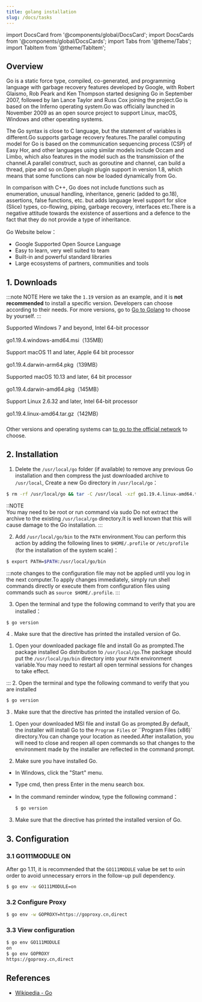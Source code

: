 ```yaml
---
title: golang installation
slug: /docs/tasks
---
```


import DocsCard from '@components/global/DocsCard';
import DocsCards from '@components/global/DocsCards';
import Tabs from '@theme/Tabs';
import TabItem from '@theme/TabItem';

## Overview

Go is a static force type, compiled, co-generated, and programming language with garbage recovery features developed by Google, with Robert Glaismo, Rob Peark and Ken Thompson started designing Go in September 2007, followed by Ian Lance Taylor and Russ Cox joining the project.Go is based on the Inferno operating system.Go was officially launched in November 2009 as an open source project to support Linux, macOS, Windows and other operating systems.

The Go syntax is close to C language, but the statement of variables is different.Go supports garbage recovery features.The parallel computing model for Go is based on the communication sequencing process (CSP) of Easy Hor, and other languages using similar models include Occam and Limbo, which also features in the model such as the transmission of the channel.A parallel construct, such as goroutine and channel, can build a thread, pipe and so on.Open plugin plugin support in version 1.8, which means that some functions can now be loaded dynamically from Go.

In comparison with C++, Go does not include functions such as enumeration, unusual handling, inheritance, generic (added to go.18), assertions, false functions, etc. but adds language level support for slice (Slice) types, co-flowing, piping, garbage recovery, interfaces etc.There is a negative attitude towards the existence of assertions and a defence to the fact that they do not provide a type of inheritance.

Go Website below：

- Google Supported Open Source Language
- Easy to learn, very well suited to team
- Built-in and powerful standard libraries
- Large ecosystems of partners, communities and tools

## 1. Downloads

:::note NOTE
Here we take the `1.19` version as an example, and it is **not recommended** to install a specific version. Developers can choose according to their needs. For more versions, go to [Go to Golang](https://go.dev/dl/) to choose by yourself.
:::

<DocsCards>

<DocsCard 
header="Microsoft Windows" 
href="https://go.dev/dl/go1.19.4.windows-amd64.msi">
<p>Supported Windows 7 and beyond, Intel 64-bit processor</p>
<a>go1.19.4.windows-amd64.msi（135MB）</a>
</DocsCard>

<DocsCard 
header="Apple macOS（ARM64）" 
href="https://go.dev/dl/go1.19.4.darwin-arm64.pkg">
<p>Support macOS 11 and later, Apple 64 bit processor</p>
<a>go1.19.4.darwin-arm64.pkg（139MB）</a>
</DocsCard>

<DocsCard 
header="Apple macOS（x86-64）" 
href="https://go.dev/dl/go1.19.4.darwin-amd64.pkg">
<p>Supported macOS 10.13 and later, 64 bit processor</p>
<a>go1.19.4.darwin-amd64.pkg（145MB）</a>
</DocsCard>

<DocsCard 
header="Linux" 
href="https://go.dev/dl/go1.19.4.linux-amd64.tar.gz">
<p>Support Linux 2.6.32 and later, Intel 64-bit processor</p>
<a>go1.19.4.linux-amd64.tar.gz（142MB）</a>
</DocsCard>

</DocsCards>

###

Other versions and operating systems can [to go to the official network](https://go.dev/dl/) to choose.

## 2. Installation

<Tabs>
<TabItem value="linux" label="Linux" default>

1. Delete the `/usr/local/go` folder (if available) to remove any previous Go installation and then compress the just downloaded archive to `/usr/local`, Create a new Go directory in `/usr/local/go`：

```bash
$ rm -rf /usr/local/go && tar -C /usr/local -xzf go1.19.4.linux-amd64.tar.gz
```

::NOTE  
You may need to be root or run command via sudo
Do not extract the archive to the existing `/usr/local/go` directory.It is well known that this will cause damage to the Go installation.
::: 

2. Add `/usr/local/go/bin` to the `PATH` environment.You can perform this action by adding the following lines to `$HOME/.profile` or `/etc/profile` (for the installation of the system scale)：

```bash
$ export PATH=$PATH:/usr/local/go/bin
```

:::note
changes to the configuration file may not be applied until you log in the next computer.To apply changes immediately, simply run shell commands directly or execute them from configuration files using commands such as `source $HOME/.profile`.
:::  

3. Open the terminal and type the following command to verify that you are installed：

```bash
$ go version
```

4 . Make sure that the directive has printed the installed version of Go.

</TabItem>

<TabItem value="mac" label="Mac" default>

1. Open your downloaded package file and install Go as prompted.The package installed Go distribution to `/usr/local/go`.The package should put the `/usr/local/go/bin` directory into your `PATH` environment variable.You may need to restart all open terminal sessions for changes to take effect.

:::  2. Open the terminal and type the following command to verify that you are installed


```bash
$ go version
```
3 . Make sure that the directive has printed the installed version of Go.

</TabItem>

<TabItem value="windows" label="Windows" default>

1. Open your downloaded MSI file and install Go as prompted.By default, the installer will install Go to the `Program Files` or ``Program Files (x86)` directory.You can change your location as needed.After installation, you will need to close and reopen all open commands so that changes to the environment made by the installer are reflected in the command prompt.

2. Make sure you have installed Go.

- In Windows, click the "Start" menu.
- Type cmd, then press Enter in the menu search box.
- In the command reminder window, type the following command：

  ```bash
  $ go version
  ```

3. Make sure that the directive has printed the installed version of Go.

</TabItem>
</Tabs>

## 3. Configuration

### 3.1 GO111MODULE ON

After go 1.11, it is recommended that the `GO111MODULE` value be set to `on`in order to avoid unnecessary errors in the follow-up pull dependency.

```bash
$ go env -w GO111MODULE=on
```

### 3.2 Configure Proxy

```bash
$ go env -w GOPROXY=https://goproxy.cn,direct
```

### 3.3 View configuration

```bash
$ go env GO111MODULE
on
$ go env GOPROXY
https://goproxy.cn,direct
```

## References

- <a href="https://zh.wikipedia.org/zh-cn/Go" tagret="_blank">Wikipedia - Go</a>
